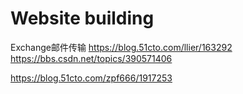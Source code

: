



# Website building



Exchange邮件传输
https://blog.51cto.com/llier/163292
https://bbs.csdn.net/topics/390571406

https://blog.51cto.com/zpf666/1917253










